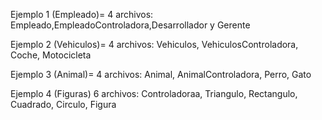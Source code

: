 Ejemplo 1 (Empleado)= 4 archivos: Empleado,EmpleadoControladora,Desarrollador y Gerente


Ejemplo 2 (Vehiculos)= 4 archivos: Vehiculos, VehiculosControladora, Coche, Motocicleta


Ejemplo 3 (Animal)= 4 archivos: Animal, AnimalControladora, Perro, Gato


Ejemplo 4 (Figuras) 6 archivos: Controladoraa, Triangulo, Rectangulo, Cuadrado, Circulo, Figura
